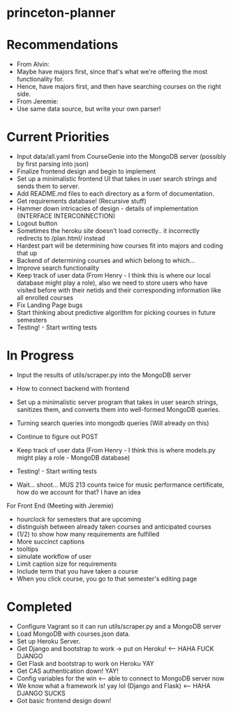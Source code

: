# princeton-planner

Recommendations
====================
- From Alvin:
- Maybe have majors first, since that's what we're offering the most functionality for.
- Hence, have majors first, and then have searching courses on the right side.
- From Jeremie:
- Use same data source, but write your own parser!

Current Priorities
===================
- Input data/all.yaml from CourseGenie into the MongoDB server (possibly by first parsing into json)
- Finalize frontend design and begin to implement
- Set up a minimalistic frontend UI that takes in user search strings and sends them to server.
- Add README.md files to each directory as a form of documentation.
- Get requirements database! (Recursive stuff)
- Hammer down intricacies of design - details of implementation (INTERFACE INTERCONNECTION)
- Logout button
- Sometimes the heroku site doesn't load correctly.. it incorrectly redirects to /plan.html/ instead
- Hardest part will be determining how courses fit into majors and coding that up
- Backend of determining courses and which belong to which...
- Improve search functionality
- Keep track of user data (From Henry - I think this is where our local database might play a role), also we need to store users who have visited before with their netids and their corresponding information like all enrolled courses
- Fix Landing Page bugs
- Start thinking about predictive algorithm for picking courses in future semesters
- Testing! - Start writing tests

In Progress
====================
- Input the results of utils/scraper.py into the MongoDB server
- How to connect backend with frontend
- Set up a minimalistic server program that takes in user search strings, sanitizes them, and converts them into well-formed MongoDB queries.
- Turning search queries into mongodb queries (Will already on this)
- Continue to figure out POST
- Keep track of user data (From Henry - I think this is where models.py might play a role - MongoDB database)
- Testing! - Start writing tests

- Wait... shoot... MUS 213 counts twice for music performance certificate, how do we account for that? I have an idea

For Front End (Meeting with Jeremie)
- hourclock for semesters that are upcoming
- distinguish between already taken courses and anticipated courses
- (1/2) to show how many requirements are fulfilled
- More succinct captions
- tooltips
- simulate workflow of user
- Limit caption size for requirements
- Include term that you have taken a course
- When you click course, you go to that semester's editing page

Completed
====================
- Configure Vagrant so it can run utils/scraper.py and a MongoDB server
- Load MongoDB with courses.json data.
- Set up Heroku Server.
- Get Django and bootstrap to work -> put on Heroku! <-- HAHA FUCK DJANGO
- Get Flask and bootstrap to work on Heroku YAY
- Get CAS authentication down! YAY!
- Config variables for the win <-- able to connect to MongoDB server now
- We know what a framework is! yay lol (Django and Flask) <-- HAHA DJANGO SUCKS
- Got basic frontend design down!
